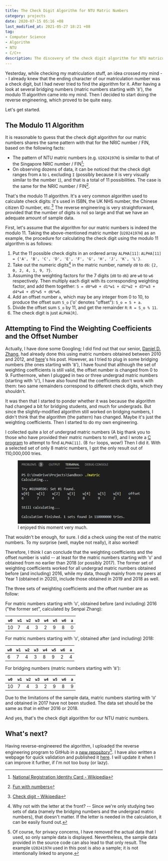 ```yaml
---
title: The Check Digit Algorithm for NTU Matric Numbers
category: projects
date: 2020-07-15 05:16 +08
last_modified_at: 2021-05-27 18:21 +08
tag:
- Computer Science
- Algorithm
- NTU
- C/C++
description: The discovery of the check digit algorithm for NTU matriculation numbers.
---
```


Yesterday, while checking my matriculation stuff, an idea crossed my mind -- I already knew that the ending character of our matriculation number was a check digit, but I had never tried to find the algorithm for it. After having a look at several bridging numbers (matric numbers starting with '`B`'), the modulo 11 algorithm came into my mind. Then I decided to start doing the reverse engineering, which proved to be quite easy.

Let's get started.

## The Modulo 11 Algorithm

It is reasonable to guess that the check digit algorithm for our matric numbers shares the same pattern with that for the NRIC number / FIN, based on the following facts:

* The pattern of NTU matric numbers (e.g. `U2024197H`) is similar to that of the Singapore NRIC number / FIN[^1];
* On observing dozens of data, it can be noticed that the check digit ranges from `A` to `L` excluding `I` (possibly because it is very visually similar to the number `1`), and that is a total of 11 possibilities. The case is the same for the NRIC number / FIN[^2].

That's the modulo 11 algorithm. It's a very common algorithm used to calculate check digits: it's used in ISBN, the UK NHS number, the Chinese citizen ID number, etc.[^3] The reverse engineering is very straightforward, provided that the number of digits is not so large and that we have an adequate amount of sample data.

First, let's assume that the algorithm for our matric numbers is indeed the modulo 11. Taking the above-mentioned matric number (`U2024197H`) as an example, the procedure for calculating the check digit using the modulo 11 algorithm is as follows:

1. Put the 11 possible check digits in an ordered array `ALPHA[11]`: `ALPHA[11] = {'A', 'B', 'C', 'D', 'E', 'F', 'G', 'H', 'J', 'K', 'L'}`.
2. Take out the numeric digits[^4] in the matric number, namely `d0` to `d6`: `{2, 0, 2, 4, 1, 9, 7}`.
3. Assuming the weighting factors for the 7 digits (`d0` to `d6`) are `w0` to `w6` respectively. Then multiply each digit with its corresponding weighting factor, and add them together: `S = d0*w0 + d1*w1 + d2*w2 + d3*w3 + d4*w4 + d5*w5 + d6*w6`.
4. Add an offset number `a`, which may be any integer from 0 to 10, to produce the offset sum `S_o` ('o' denotes "offset"): `S_o = S + a`.
5. Divide the offset sum `S_o` by 11, and get the remainder `R`: `R = S_o % 11`.
6. The check digit is just `ALPHA[R]`.

## Attempting to Find the Weighting Coefficients and the Offset Number

Actually, I have done some Googling; I did find out that our senior, [Daniel D. Zhang](https://idf.github.io/), had already done this using matric numbers obtained between 2010 and 2012, and [here](https://github.com/idf/idf.github.io-deprecated/blob/master/_posts/2014-03-17-the-secret-behind-ntu-matriculation-numbers.md)'s his post. However, as I tried to plug in some bridging numbers (the ones starting with '`B`'), I have found that although the set of weighting coefficients is still valid, the offset number is changed from 0 to 9. Furthermore, when I plugged in two or three undergrad matric numbers (starting with '`U`'), I have also found that the coefficients don't work with them: two same remainders correspond to different check digits, which they shouldn't.

It was then that I started to ponder whether it was because the algorithm had changed a bit for bridging students, and much for undergrads. But since the slightly-modified algorithm still worked on bridging numbers, I didn't think that the algorithm (the pattern) has changed. Maybe it's just the weighting coefficients. Then I started to do my own engineering.

I collected quite a lot of undergrad matric numbers (A big thank you to those who have provided their matric numbers to me!), and I wrote a [C program](https://github.com/ZhongRuoyu/ntu-matric-number/blob/main/src/ntu_matric.c) to attempt to find `ALPHA[11]`. (8 `for` loops, wow!) Then I did it. With a selected set of only 8 matric numbers, I got the only result out of 110,000,000 tries.

<figure>
<img src="/assets/images/posts/2020-07/the_only_result.png" alt="The Only Result">
<figcaption>I enjoyed this moment very much.</figcaption>
</figure>

That wouldn't be enough, for sure. I did a check using the rest of the matric numbers. To my surprise (well, maybe not really), it also worked!

Therefore, I think I can conclude that the weighting coefficients and the offset number is valid -- at least for the matric numbers starting with '`U`' and obtained from no earlier than 2018 (or possibly 2017). The former set of weighting coefficients worked for all undergrad matric numbers obtained before (and including) 2016, while my data, though mainly from my peers at Year 1 (obtained in 2020), include those obtained in 2019 and 2018 as well.

The three sets of weighting coefficients and the offset number are as follow:

For matric numbers starting with '`U`', obtained before (and including) 2016 ("the former set", calculated by Senpai Zhang):

|`w0`|`w1`|`w2`|`w3`|`w4`|`w5`|`w6`|`a`|
|----|----|----|----|----|----|----|---|
|10  |7   |4   |3   |2   |9   |8   |0  |

For matric numbers starting with '`U`', obtained after (and including) 2018:

|`w0`|`w1`|`w2`|`w3`|`w4`|`w5`|`w6`|`a`|
|----|----|----|----|----|----|----|---|
|6   |7   |4   |3   |8   |9   |2   |4  |

For bridging numbers (matric numbers starting with '`B`'):

|`w0`|`w1`|`w2`|`w3`|`w4`|`w5`|`w6`|`a`|
|----|----|----|----|----|----|----|---|
|10  |7   |4   |3   |2   |9   |8   |9  |

Due to the limitations of the sample data, matric numbers starting with '`U`' and obtained in 2017 have not been studied. The data set should be the same as that in either 2016 or 2018.

And yes, that's the check digit algorithm for our NTU matric numbers.

## What's next?

Having reverse-engineered the algorithm, I uploaded the reverse engineering program to GitHub in a [new repository](https://github.com/ZhongRuoyu/ntu-matric-number)[^5]. I have also written a webpage for quick validation and published it [here](https://zhongruoyu.github.io/ntu-matric-number/). I will update it when I can improve it further, if I'm not too busy (or lazy).

[^1]: [National Registration Identity Card - Wikipedia](https://en.wikipedia.org/wiki/National_Registration_Identity_Card)

[^2]: [Fun with numbers](http://www.ngiam.net/NRIC/)

[^3]: [Check digit - Wikipedia](https://en.wikipedia.org/wiki/Check_digit)

[^4]: Why not with the letter at the front? -- Since we're only studying two sets of data (namely the bridging numbers and the undergrad matric numbers), that doesn't matter. If the letter is needed in the calculation, it can be easily found out.

[^5]: Of course, for privacy concerns, I have removed the actual data that I used, so only sample data is displayed. Nevertheless, the sample data provided in the source code can also lead to that only result. The example `U2024197H` used in this post is also a sample; it is not intentionally linked to anyone.
